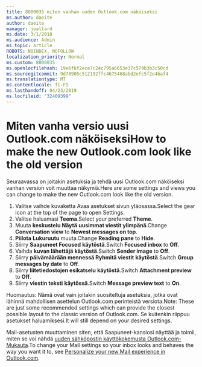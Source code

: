 ```yaml
---
title: 8000035 miten vanhan uuden Outlook.com näköiseksi
ms.author: daeite
author: daeite
manager: joallard
ms.date: 3/1/2018
ms.audience: Admin
ms.topic: article
ROBOTS: NOINDEX, NOFOLLOW
localization_priority: Normal
ms.custom: 8000035
ms.openlocfilehash: 19e6f6f2ece7c24c795a6653e37c579b3b3c50cd
ms.sourcegitcommit: 9d78905c512192ffc4675468abd2efc5f2e4baf4
ms.translationtype: MT
ms.contentlocale: fi-FI
ms.lasthandoff: 04/23/2019
ms.locfileid: "32409399"
---
```

# <a name="how-to-make-the-new-outlookcom-look-like-the-old-version"></a><span data-ttu-id="1a56a-102">Miten vanha versio uusi Outlook.com näköiseksi</span><span class="sxs-lookup"><span data-stu-id="1a56a-102">How to make the new Outlook.com look like the old version</span></span>

<span data-ttu-id="1a56a-103">Seuraavassa on joitakin asetuksia ja tehdä uusi Outlook.com näköiseksi vanhan version voit muuttaa näkymiä.</span><span class="sxs-lookup"><span data-stu-id="1a56a-103">Here are some settings and views you can change to make the new Outlook.com look like the old version.</span></span>

1. <span data-ttu-id="1a56a-104">Valitse vaihde kuvaketta Avaa asetukset sivun yläosassa.</span><span class="sxs-lookup"><span data-stu-id="1a56a-104">Select the gear icon at the top of the page to open Settings.</span></span>
2. <span data-ttu-id="1a56a-105">Valitse haluamasi **Teema**.</span><span class="sxs-lookup"><span data-stu-id="1a56a-105">Select your preferred **Theme**.</span></span>
3. <span data-ttu-id="1a56a-106">Muuta **keskustelu Näytä** **uusimmat viestit ylimpänä**.</span><span class="sxs-lookup"><span data-stu-id="1a56a-106">Change **Conversation view** to **Newest messages on top**.</span></span>
4. <span data-ttu-id="1a56a-107">**Piilota** **Lukuruutu** muuta.</span><span class="sxs-lookup"><span data-stu-id="1a56a-107">Change **Reading pane** to **Hide**.</span></span>
5. <span data-ttu-id="1a56a-108">Siirry **Saapuneet Focused** **käytöstä**.</span><span class="sxs-lookup"><span data-stu-id="1a56a-108">Switch **Focused inbox** to **Off**.</span></span>
6. <span data-ttu-id="1a56a-109">Vaihda **kuvan lähettäjä** **käytöstä**.</span><span class="sxs-lookup"><span data-stu-id="1a56a-109">Switch **Sender image** to **Off**.</span></span> 
7. <span data-ttu-id="1a56a-110">Siirry **päivämäärään mennessä Ryhmitä viestit** **käytöstä**.</span><span class="sxs-lookup"><span data-stu-id="1a56a-110">Switch **Group messages by date** to **Off**.</span></span> 
8. <span data-ttu-id="1a56a-111">Siirry **liitetiedostojen esikatselu** **käytöstä**.</span><span class="sxs-lookup"><span data-stu-id="1a56a-111">Switch **Attachment preview** to **Off**.</span></span> 
9. <span data-ttu-id="1a56a-112">Siirry **viestin teksti** **käytössä**.</span><span class="sxs-lookup"><span data-stu-id="1a56a-112">Switch **Message preview text** to **On**.</span></span>

<span data-ttu-id="1a56a-113">Huomautus: Nämä ovat vain joitakin suositeltuja asetuksia, jotka ovat lähinnä mahdollisen asettelun Outlook.com perinteistä versiota.</span><span class="sxs-lookup"><span data-stu-id="1a56a-113">Note: These are just some recommended settings which can provide the closest possible layout to the classic version of Outlook.com.</span></span> <span data-ttu-id="1a56a-114">Se kuitenkin riippuu asetukset haluamiksesi.</span><span class="sxs-lookup"><span data-stu-id="1a56a-114">It will still depend on your desired settings.</span></span>

<span data-ttu-id="1a56a-115">Mail-asetusten muuttaminen siten, että Saapuneet-kansiosi näyttää ja toimii, miten se voi nähdä [uuden sähköpostin käyttökokemusta Outlook.com-Mukauta](https://support.office.com/article/b41c2ecb-f23c-42b3-b7f8-659646d5e58c).</span><span class="sxs-lookup"><span data-stu-id="1a56a-115">To change your Mail settings so your inbox looks and behaves the way you want it to, see [Personalize your new Mail experience in Outlook.com](https://support.office.com/article/b41c2ecb-f23c-42b3-b7f8-659646d5e58c).</span></span>
